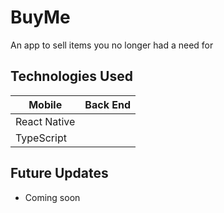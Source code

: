 # BuyMe
An app to sell items you no longer had a need for

## Technologies Used
| Mobile | Back End |
|--|---|
| React Native | |
| TypeScript | |

## Future Updates
- Coming soon